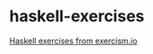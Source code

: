 # haskell-exercises
[Haskell exercises from exercism.io](https://exercism.io/tracks/haskell/exercises)
